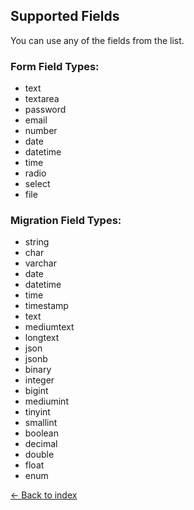 ## Supported Fields
You can use any of the fields from the list.

### Form Field Types:
* text
* textarea
* password
* email
* number
* date
* datetime
* time
* radio
* select
* file

### Migration Field Types:
* string
* char
* varchar
* date
* datetime
* time
* timestamp
* text
* mediumtext
* longtext
* json
* jsonb
* binary
* integer
* bigint
* mediumint
* tinyint
* smallint
* boolean
* decimal
* double
* float
* enum

[&larr; Back to index](README.md)
